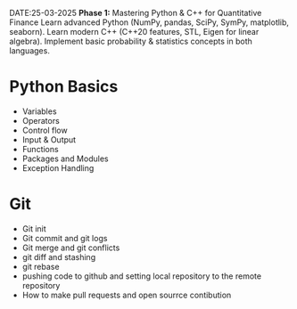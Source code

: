 DATE:25-03-2025
**Phase 1:** Mastering Python & C++ for Quantitative Finance
Learn advanced Python (NumPy, pandas, SciPy, SymPy, matplotlib, seaborn).
Learn modern C++ (C++20 features, STL, Eigen for linear algebra).
Implement basic probability & statistics concepts in both languages.

# Python Basics
 - Variables
 - Operators
 - Control flow
 - Input & Output
 - Functions
 - Packages and Modules
 - Exception Handling




# Git
 - Git init
 - Git commit and git logs
 - Git merge and git conflicts
 - git diff and stashing
 - git rebase
 - pushing code to github and setting local repository to the remote repository
 - How to make pull requests and open sourrce contibution 